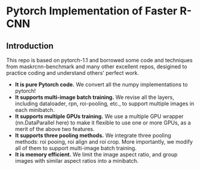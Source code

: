 # Pytorch Implementation of Faster R-CNN
## Introduction
This repo is based on pytorch-1.1 and borrowed some code and techniques from maskrcnn-benchmark and many other excellent repos, desigined to practice coding and understand others' perfect work. 
* **It is pure Pytorch code.** We convert all the numpy implementations to pytorch!
* **It supports multi-image batch training.** We revise all the layers, including dataloader, rpn, roi-pooling, etc., to support multiple images in each minibatch.
* **It supports multiple GPUs training.** We use a multiple GPU wrapper (nn.DataParallel here) to make it flexible to use one or more GPUs, as a merit of the above two features.
* **It supports three pooling methods.** We integrate three pooling methods: roi pooing, roi align and roi crop. More importantly, we modify all of them to support multi-image batch training.
* **It is memory efficient.** We limit the image aspect ratio, and group images with similar aspect ratios into a minibatch. 